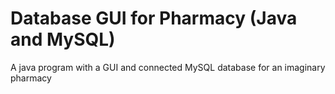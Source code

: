 # Database GUI for Pharmacy (Java and MySQL)
 A java program with a GUI and connected MySQL database for an imaginary pharmacy
